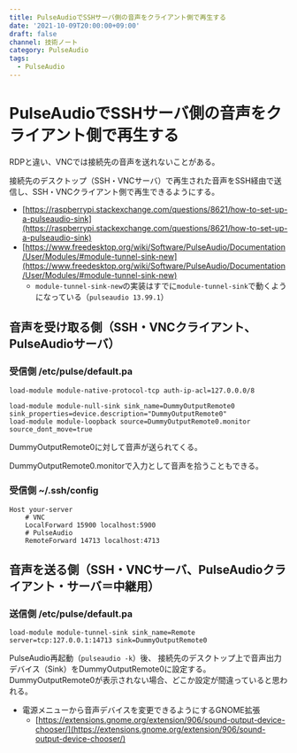 ```yaml
---
title: PulseAudioでSSHサーバ側の音声をクライアント側で再生する
date: '2021-10-09T20:00:00+09:00'
draft: false
channel: 技術ノート
category: PulseAudio
tags:
  - PulseAudio
---
```


# PulseAudioでSSHサーバ側の音声をクライアント側で再生する

RDPと違い、VNCでは接続先の音声を送れないことがある。

接続先のデスクトップ（SSH・VNCサーバ）で再生された音声をSSH経由で送信し、SSH・VNCクライアント側で再生できるようにする。

- [https://raspberrypi.stackexchange.com/questions/8621/how-to-set-up-a-pulseaudio-sink](https://raspberrypi.stackexchange.com/questions/8621/how-to-set-up-a-pulseaudio-sink)
- [https://www.freedesktop.org/wiki/Software/PulseAudio/Documentation/User/Modules/#module-tunnel-sink-new](https://www.freedesktop.org/wiki/Software/PulseAudio/Documentation/User/Modules/#module-tunnel-sink-new)
  - `module-tunnel-sink-new`の実装はすでに`module-tunnel-sink`で動くようになっている（`pulseaudio 13.99.1`）

## 音声を受け取る側（SSH・VNCクライアント、PulseAudioサーバ）

### 受信側 /etc/pulse/default.pa

```pulseaudio
load-module module-native-protocol-tcp auth-ip-acl=127.0.0.0/8

load-module module-null-sink sink_name=DummyOutputRemote0 sink_properties=device.description="DummyOutputRemote0"
load-module module-loopback source=DummyOutputRemote0.monitor source_dont_move=true
```

DummyOutputRemote0に対して音声が送られてくる。

DummyOutputRemote0.monitorで入力として音声を拾うこともできる。

### 受信側 ~/.ssh/config

```pulseaudio
Host your-server
    # VNC
    LocalForward 15900 localhost:5900
    # PulseAudio
    RemoteForward 14713 localhost:4713
```

## 音声を送る側（SSH・VNCサーバ、PulseAudioクライアント・サーバ＝中継用）

### 送信側 /etc/pulse/default.pa

```pulseaudio
load-module module-tunnel-sink sink_name=Remote server=tcp:127.0.0.1:14713 sink=DummyOutputRemote0
```

PulseAudio再起動（`pulseaudio -k`）後、
接続先のデスクトップ上で音声出力デバイス（Sink）をDummyOutputRemote0に設定する。
DummyOutputRemote0が表示されない場合、どこか設定が間違っていると思われる。

- 電源メニューから音声デバイスを変更できるようにするGNOME拡張
  - [https://extensions.gnome.org/extension/906/sound-output-device-chooser/](https://extensions.gnome.org/extension/906/sound-output-device-chooser/)
